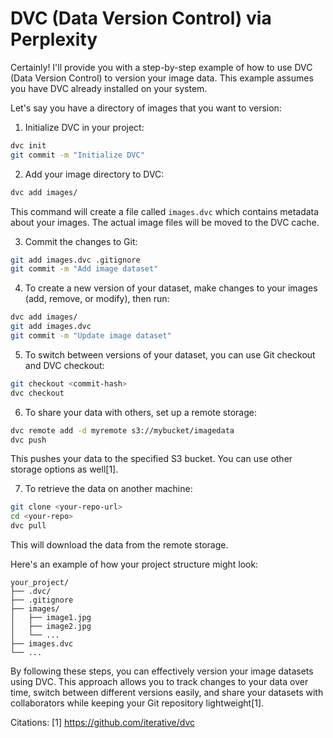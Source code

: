 # DVC (Data Version Control) via Perplexity

Certainly! I'll provide you with a step-by-step example of how to use DVC (Data Version Control) to version your image data. This example assumes you have DVC already installed on your system.

Let's say you have a directory of images that you want to version:

1. Initialize DVC in your project:

```bash
dvc init
git commit -m "Initialize DVC"
```

2. Add your image directory to DVC:

```bash
dvc add images/
```

This command will create a file called `images.dvc` which contains metadata about your images. The actual image files will be moved to the DVC cache.

3. Commit the changes to Git:

```bash
git add images.dvc .gitignore
git commit -m "Add image dataset"
```

4. To create a new version of your dataset, make changes to your images (add, remove, or modify), then run:

```bash
dvc add images/
git add images.dvc
git commit -m "Update image dataset"
```

5. To switch between versions of your dataset, you can use Git checkout and DVC checkout:

```bash
git checkout <commit-hash>
dvc checkout
```

6. To share your data with others, set up a remote storage:

```bash
dvc remote add -d myremote s3://mybucket/imagedata
dvc push
```

This pushes your data to the specified S3 bucket. You can use other storage options as well[1].

7. To retrieve the data on another machine:

```bash
git clone <your-repo-url>
cd <your-repo>
dvc pull
```

This will download the data from the remote storage.

Here's an example of how your project structure might look:

```
your_project/
├── .dvc/
├── .gitignore
├── images/
│   ├── image1.jpg
│   ├── image2.jpg
│   └── ...
├── images.dvc
└── ...
```

By following these steps, you can effectively version your image datasets using DVC. This approach allows you to track changes to your data over time, switch between different versions easily, and share your datasets with collaborators while keeping your Git repository lightweight[1].

Citations:
[1] https://github.com/iterative/dvc
